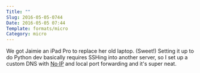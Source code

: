 ```yaml
---
Title: ""
Slug: 2016-05-05-0744
Date: 2016-05-05 07:44
Template: formats/micro
Category: micro
---
```


We got Jaimie an iPad Pro to replace her old laptop. (Sweet!) Setting it up to do Python dev basically requires SSHing into another server, so I set up a custom DNS with [No·IP] and local port forwarding and it's super neat.

[No·IP]: https://www.noip.com

